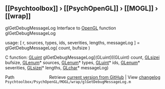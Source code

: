 ## [[Psychtoolbox]] &#8250; [[PsychOpenGL]] &#8250; [[MOGL]] &#8250; [[wrap]]

glGetDebugMessageLog  Interface to [OpenGL](OpenGL) function glGetDebugMessageLog  
  
usage:  [ r, sources, types, ids, severities, lengths, messageLog ] = glGetDebugMessageLog( count, bufsize )  
  
C function:  [GLuint](GLuint) glGetDebugMessageLog[(GLuint]((GLuint) count, [GLsizei](GLsizei) bufsize, [GLenum](GLenum)\* sources, [GLenum](GLenum)\* types, [GLuint](GLuint)\* ids, [GLenum](GLenum)\* severities, [GLsizei](GLsizei)\* lengths, [GLchar](GLchar)\* messageLog)  




<div class="code_header" style="text-align:right;">
  <span style="float:left;">Path&nbsp;&nbsp;</span> <span class="counter">Retrieve <a href=
  "https://raw.github.com/Psychtoolbox-3/Psychtoolbox-3/beta/Psychtoolbox/PsychOpenGL/MOGL/wrap/glGetDebugMessageLog.m">current version from GitHub</a> | View <a href=
  "https://github.com/Psychtoolbox-3/Psychtoolbox-3/commits/beta/Psychtoolbox/PsychOpenGL/MOGL/wrap/glGetDebugMessageLog.m">changelog</a></span>
</div>
<div class="code">
  <code>Psychtoolbox/PsychOpenGL/MOGL/wrap/glGetDebugMessageLog.m</code>
</div>


